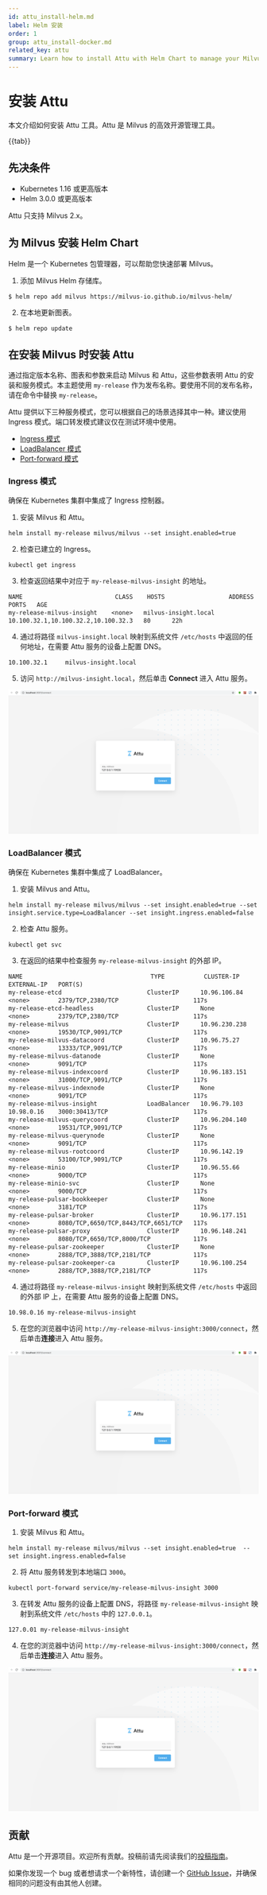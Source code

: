```yaml
---
id: attu_install-helm.md
label: Helm 安装
order: 1
group: attu_install-docker.md
related_key: attu
summary: Learn how to install Attu with Helm Chart to manage your Milvus service.
---
```


# 安装 Attu

本文介绍如何安装 Attu 工具。Attu 是 Milvus 的高效开源管理工具。

{{tab}}

## 先决条件

- Kubernetes 1.16 或更高版本
- Helm 3.0.0 或更高版本

<div class="alert note">
Attu 只支持 Milvus 2.x。
</div>

## 为 Milvus 安装 Helm Chart

Helm 是一个 Kubernetes 包管理器，可以帮助您快速部署 Milvus。

1. 添加 Milvus Helm 存储库。

```
$ helm repo add milvus https://milvus-io.github.io/milvus-helm/
```

2. 在本地更新图表。

```
$ helm repo update
```

## 在安装 Milvus 时安装 Attu

通过指定版本名称、图表和参数来启动 Milvus 和 Attu，这些参数表明 Attu 的安装和服务模式。本主题使用 `my-release` 作为发布名称。要使用不同的发布名称，请在命令中替换 `my-release`。

Attu 提供以下三种服务模式，您可以根据自己的场景选择其中一种。建议使用 Ingress 模式。端口转发模式建议仅在测试环境中使用。

- [Ingress 模式](#Ingress-mode)
- [LoadBalancer 模式](#LoadBalancer-mode)
- [Port-forward 模式](#Port-forward-mode)

### Ingress 模式

确保在 Kubernetes 集群中集成了 Ingress 控制器。

1. 安装 Milvus 和 Attu。

```
helm install my-release milvus/milvus --set insight.enabled=true
```

2. 检查已建立的 Ingress。

```
kubectl get ingress
```

3. 检查返回结果中对应于 `my-release-milvus-insight` 的地址。

```
NAME                          CLASS    HOSTS                  ADDRESS                               PORTS   AGE
my-release-milvus-insight    <none>   milvus-insight.local   10.100.32.1,10.100.32.2,10.100.32.3   80      22h
```

4. 通过将路径 `milvus-insight.local` 映射到系统文件 `/etc/hosts` 中返回的任何地址，在需要 Attu 服务的设备上配置 DNS。

```
10.100.32.1     milvus-insight.local
```

5. 访问 `http://milvus-insight.local`，然后单击 **Connect** 进入 Attu 服务。

![Attu_install](../../../../assets/attu/insight_install.png "使用 Ingress 模式进入 Attu 服务。")

### LoadBalancer 模式

确保在 Kubernetes 集群中集成了 LoadBalancer。

1. 安装 Milvus and Attu。

```
helm install my-release milvus/milvus --set insight.enabled=true --set insight.service.type=LoadBalancer --set insight.ingress.enabled=false
```

2. 检查 Attu 服务。

```
kubectl get svc
```

3. 在返回的结果中检查服务 `my-release-milvus-insight` 的外部 IP。

```
NAME                                    TYPE           CLUSTER-IP      EXTERNAL-IP   PORT(S)
my-release-etcd                        ClusterIP      10.96.106.84    <none>        2379/TCP,2380/TCP                     117s
my-release-etcd-headless               ClusterIP      None            <none>        2379/TCP,2380/TCP                     117s
my-release-milvus                      ClusterIP      10.96.230.238   <none>        19530/TCP,9091/TCP                    117s
my-release-milvus-datacoord            ClusterIP      10.96.75.27     <none>        13333/TCP,9091/TCP                    117s
my-release-milvus-datanode             ClusterIP      None            <none>        9091/TCP                              117s
my-release-milvus-indexcoord           ClusterIP      10.96.183.151   <none>        31000/TCP,9091/TCP                    117s
my-release-milvus-indexnode            ClusterIP      None            <none>        9091/TCP                              117s
my-release-milvus-insight              LoadBalancer   10.96.79.103    10.98.0.16    3000:30413/TCP                        117s
my-release-milvus-querycoord           ClusterIP      10.96.204.140   <none>        19531/TCP,9091/TCP                    117s
my-release-milvus-querynode            ClusterIP      None            <none>        9091/TCP                              117s
my-release-milvus-rootcoord            ClusterIP      10.96.142.19    <none>        53100/TCP,9091/TCP                    117s
my-release-minio                       ClusterIP      10.96.55.66     <none>        9000/TCP                              117s
my-release-minio-svc                   ClusterIP      None            <none>        9000/TCP                              117s
my-release-pulsar-bookkeeper           ClusterIP      None            <none>        3181/TCP                              117s
my-release-pulsar-broker               ClusterIP      10.96.177.151   <none>        8080/TCP,6650/TCP,8443/TCP,6651/TCP   117s
my-release-pulsar-proxy                ClusterIP      10.96.148.241   <none>        8080/TCP,6650/TCP,8000/TCP            117s
my-release-pulsar-zookeeper            ClusterIP      None            <none>        2888/TCP,3888/TCP,2181/TCP            117s
my-release-pulsar-zookeeper-ca         ClusterIP      10.96.100.254   <none>        2888/TCP,3888/TCP,2181/TCP            117s
```

4. 通过将路径 `my-release-milvus-insight` 映射到系统文件 `/etc/hosts` 中返回的外部 IP 上，在需要 Attu 服务的设备上配置 DNS。

```
10.98.0.16 my-release-milvus-insight
```

5. 在您的浏览器中访问 `http://my-release-milvus-insight:3000/connect`，然后单击**连接**进入 Attu 服务。

![Attu_install](../../../../assets/attu/insight_install.png "使用 LoadBalancer 模式进入 Attu 服务。")

### Port-forward 模式

1. 安装 Milvus 和 Attu。

```
helm install my-release milvus/milvus --set insight.enabled=true  --set insight.ingress.enabled=false
```

2. 将 Attu 服务转发到本地端口 `3000`。

```
kubectl port-forward service/my-release-milvus-insight 3000
```

3. 在转发 Attu 服务的设备上配置 DNS，将路径 `my-release-milvus-insight` 映射到系统文件 `/etc/hosts` 中的 `127.0.0.1`。

```
127.0.01 my-release-milvus-insight
```

4. 在您的浏览器中访问 `http://my-release-milvus-insight:3000/connect`，然后单击**连接**进入 Attu 服务。

![Attu_install](../../../../assets/attu/insight_install.png "使用 port-forwards 模式进入 Attu 服务。")

## 贡献

Attu 是一个开源项目。欢迎所有贡献。投稿前请先阅读我们的[投稿指南](https://github.com/zilliztech/attu)。

如果你发现一个 bug 或者想请求一个新特性，请创建一个 [GitHub Issue](https://github.com/zilliztech/attu)，并确保相同的问题没有由其他人创建。
